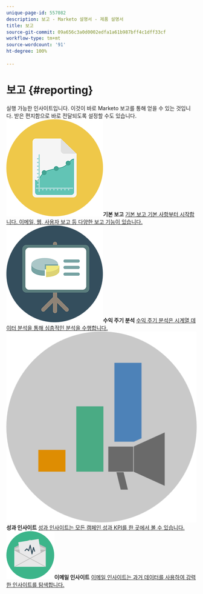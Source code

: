 ```yaml
---
unique-page-id: 557082
description: 보고 - Marketo 설명서 - 제품 설명서
title: 보고
source-git-commit: 09a656c3a0d0002edfa1a61b987bff4c1dff33cf
workflow-type: tm+mt
source-wordcount: '91'
ht-degree: 100%

---
```



# 보고 {#reporting}

실행 가능한 인사이트입니다. 이것이 바로 Marketo 보고를 통해 얻을 수 있는 것입니다. 받은 편지함으로 바로 전달되도록 설정할 수도 있습니다.
**![기본 보고](assets/documents-bookmarks-17.png)기본 보고** [기본 보고 기본 사항부터 시작합니다. 이메일, 웹, 사용자 보고 등 다양한 보고 기능이 있습니다.](https://docs.marketo.com/display/DOCS/Basic+Reporting)     **![수익 주기 분석](assets/seo-08.png)수익 주기 분석** [수익 주기 분석은 시계열 데이터 분석을 통해 심층적인 분석을 수행합니다.](https://docs.marketo.com/display/DOCS/Revenue+Cycle+Analytics)     **![성과 인사이트](assets/mpi-for-docs-2x.png)성과 인사이트** [성과 인사이트는 모든 캠페인 성과 KPI를 한 곳에서 볼 수 있습니다.](https://docs.marketo.com/display/DOCS/Marketing+Performance+Insights)     **![이메일 인사이트](assets/email-insights.png)이메일 인사이트** [이메일 인사이트는 과거 데이터를 사용하여 강력한 인사이트를 탐색합니다.](https://docs.marketo.com/display/DOCS/Email+Insights)
